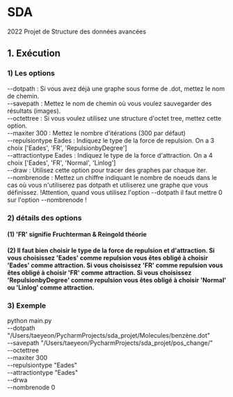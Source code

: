 # SDA
2022 Projet de Structure des données avancées 

## 1. Exécution
### 1) Les options
--dotpath : Si vous avez déjà une graphe sous forme de .dot, mettez le nom de chemin.</br>
--savepath : Mettez le nom de chemin où vous voulez sauvegarder des résultats (images).</br>
--octettree : Si vous voulez utilisez une structure d'octet tree, mettez cette option.</br>
--maxiter 300 : Mettez le nombre d'itérations (300 par défaut) </br>
--repulsiontype Eades : Indiquez le type de la force de repulsion. On a 3 choix ['Eades', 'FR', 'RepulsionbyDegree']</br>
--attractiontype Eades : Indiquez le type de la force d'attraction. On a 4 choix ['Eades', 'FR',  'Normal', 'Linlog']</br>
--draw : Utilisez cette option pour tracer des graphes par chaque iter.</br>
--nombrenode : Mettez un chiffre indiquant le nombre de noeuds dans le cas où vous n'utiliserez pas dotpath et utiliserez une graphe que vous définissez. !Attention, quand vous utilisez l'option --dotpath il faut mettre 0 sur l'option --nombrenode !</br>

### 2) détails des options
#### (1) 'FR' signifie Fruchterman & Reingold théorie
#### (2) Il faut bien choisir le type de la force de repulsion et d'attraction. Si vous choisissez 'Eades' comme repulsion vous êtes obligé à choisir 'Eades' comme attraction. Si vous choisissez 'FR' comme repulsion vous êtes obligé à choisir 'FR' comme attraction. Si vous choisissez 'RepulsionbyDegree' comme repulsion vous êtes obligé à choisir 'Normal' ou 'Linlog' comme attraction.

### 3) Exemple
python main.py </br>
--dotpath "/Users/taeyeon/PycharmProjects/sda_projet/Molecules/benzène.dot"</br>
--savepath "/Users/taeyeon/PycharmProjects/sda_projet/pos_change/"</br>
--octettree </br>
--maxiter 300 </br>
--repulsiontype "Eades" </br>
--attractiontype "Eades" </br>
--drwa </br>
--nombrenode 0</br>
